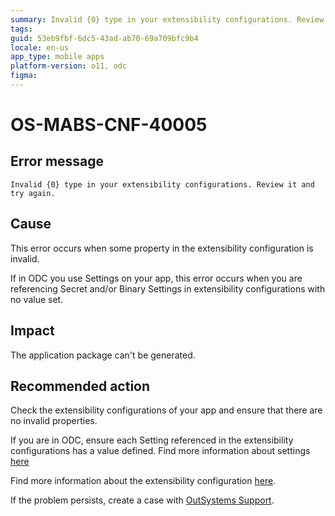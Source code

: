 ```yaml
---
summary: Invalid {0} type in your extensibility configurations. Review it and try again.
tags:
guid: 53eb9fbf-6dc5-43ad-ab70-69a709bfc9b4
locale: en-us
app_type: mobile apps
platform-version: o11, odc
figma:
---
```


# OS-MABS-CNF-40005

## Error message

`Invalid {0} type in your extensibility configurations. Review it and try again.`

## Cause

This error occurs when some property in the extensibility configuration is invalid.

If in ODC you use Settings on your app, this error occurs when you are referencing Secret and/or Binary Settings in extensibility configurations with no value set.

## Impact

The application package can't be generated.

## Recommended action

Check the extensibility configurations of your app and ensure that there are no invalid properties.

If you are in ODC, ensure each Setting referenced in the extensibility configurations has a value defined. Find more information about settings [here](https://success.outsystems.com/documentation/outsystems_developer_cloud/configuration_management/#managing-settings)

Find more information about the extensibility configuration [here](https://success.outsystems.com/Documentation/11/Delivering_Mobile_Apps/Customize_Your_Mobile_App/Extensibility_Configurations_JSON_Schema).

If the problem persists, create a case with [OutSystems Support](https://www.outsystems.com/support/portal/open-support-case?ErrorCode=OS-MABS-CNF-40005).
